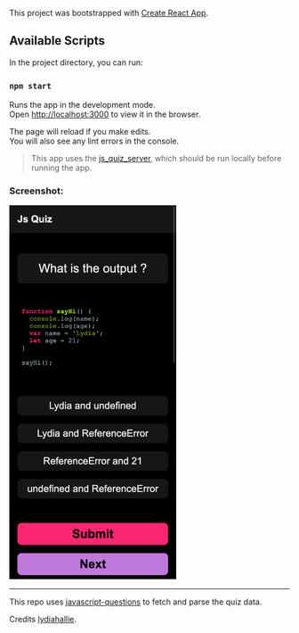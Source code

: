 This project was bootstrapped with [Create React App](https://github.com/facebook/create-react-app).

## Available Scripts

In the project directory, you can run:

### `npm start`

Runs the app in the development mode.<br />
Open [http://localhost:3000](http://localhost:3000) to view it in the browser.

The page will reload if you make edits.<br />
You will also see any lint errors in the console.

> This app uses the [js_quiz_server](https://github.com/rjstyles/js_quiz_server), which should be run locally before running the app.

### Screenshot:

<img src="./public/screenshots/js_quiz_app_ss.png" alt="drawing" width="300"/>

---

This repo uses [javascript-questions](https://github.com/lydiahallie/javascript-questions) to fetch and parse the quiz data.

Credits [lydiahallie](https://github.com/lydiahallie).
